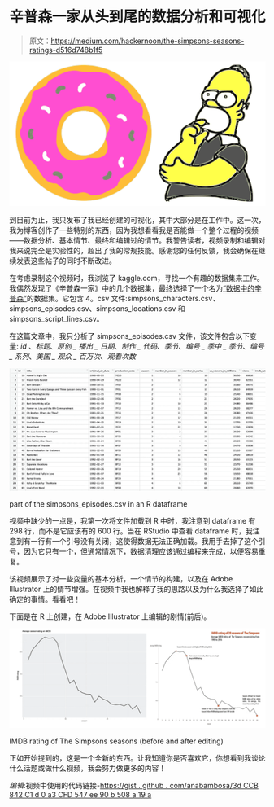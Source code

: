 # 辛普森一家从头到尾的数据分析和可视化

> 原文：<https://medium.com/hackernoon/the-simpsons-seasons-ratings-d516d748b1f5>

![](img/52a0b9f2e7a86df2043b68be881c60a4.png)

到目前为止，我只发布了我已经创建的可视化，其中大部分是在工作中。这一次，我为博客创作了一些特别的东西，因为我想看看我是否能做一个整个过程的视频——数据分析、基本情节、最终和编辑过的情节。我警告读者，视频录制和编辑对我来说完全是实验性的，超出了我的常规技能。感谢您的任何反馈，我会确保在继续发表这些帖子的同时不断改进。

在考虑录制这个视频时，我浏览了 kaggle.com，寻找一个有趣的数据集来工作。我偶然发现了《辛普森一家》中的几个数据集，最终选择了一个名为[“数据中的辛普森”](https://www.kaggle.com/wcukierski/the-simpsons-by-the-data)的数据集。它包含 4。csv 文件:simpsons_characters.csv、simpsons_episodes.csv、simpsons_locations.csv 和 simpsons_script_lines.csv。

在这篇文章中，我只分析了 simpsons_episodes.csv 文件，该文件包含以下变量: *id* 、*标题*、*原创 _ 播出 _ 日期*、*制作 _ 代码*、*季节*、*编号 _ 季中 _ 季节*、*编号 _ 系列*、*美国 _ 观众 _ 百万次*、*观看次数*

![](img/00bc1860f1b71a1aff0d00bed3982997.png)

part of the simpsons_episodes.csv in an R dataframe

视频中缺少的一点是，我第一次将文件加载到 R 中时，我注意到 dataframe 有 298 行，而不是它应该有的 600 行。当在 RStudio 中查看 dataframe 时，我注意到有一行有一个引号没有关闭，这使得数据无法正确加载。我用手去掉了这个引号，因为它只有一个，但通常情况下，数据清理应该通过编程来完成，以便容易重复。

该视频展示了对一些变量的基本分析，一个情节的构建，以及在 Adobe Illustrator 上的情节增强。在视频中我也解释了我的思路以及为什么我选择了如此确定的事情。看看吧！

下面是在 R 上创建，在 Adobe Illustrator 上编辑的剧情(前后)。

![](img/0359cfa44fbc5f3d3118749c0d83c5c9.png)

IMDB rating of The Simpsons seasons (before and after editing)

正如开始提到的，这是一个全新的东西。让我知道你是否喜欢它，你想看到我谈论什么话题或做什么视频，我会努力做更多的内容！

*编辑*:视频中使用的代码链接-[https://gist . github . com/anabambosa/3d CCB 842 C1 d 0 a3 CFD 547 ee 90 b 508 a 19 a](https://gist.github.com/anabarbosa/3dccb842c1d0a3cfd547ee90b508a19a)